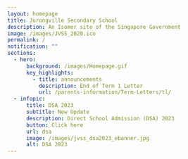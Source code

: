 ```yaml
---
layout: homepage
title: Jurongville Secondary School
description: An Isomer site of the Singapore Government
image: /images/JVSS_2020.ico
permalink: /
notification: ""
sections:
  - hero:
      background: /images/Homepage.gif
      key_highlights:
        - title: announcements
          description: End of Term 1 Letter
          url: /parents-information/Term-Letters/tl/
  - infopic:
      title: DSA 2023
      subtitle: New Update
      description: Direct School Admission (DSA) 2023
      button: Click here
      url: dsa
      image: /images/jvss_dsa2023_ebanner.jpg
      alt: DSA 2023
---
```

